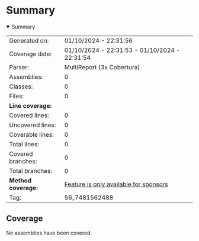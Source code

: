 # Summary
<details open><summary>Summary</summary>

|||
|:---|:---|
| Generated on: | 01/10/2024 - 22:31:56 |
| Coverage date: | 01/10/2024 - 22:31:53 - 01/10/2024 - 22:31:54 |
| Parser: | MultiReport (3x Cobertura) |
| Assemblies: | 0 |
| Classes: | 0 |
| Files: | 0 |
| **Line coverage:** |  |
| Covered lines: | 0 |
| Uncovered lines: | 0 |
| Coverable lines: | 0 |
| Total lines: | 0 |
| Covered branches: | 0 |
| Total branches: | 0 |
| **Method coverage:** | [Feature is only available for sponsors](https://reportgenerator.io/pro) |
| Tag: | 56_7481562488 |

</details>

## Coverage
No assemblies have been covered.
